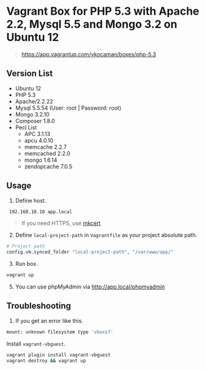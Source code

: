 # Vagrant Box for PHP 5.3 with Apache 2.2, Mysql 5.5 and Mongo 3.2 on Ubuntu 12

> https://app.vagrantup.com/ykocaman/boxes/php-5.3 

## Version List

- Ubuntu 12
- PHP 5.3
- Apache/2.2.22
- Mysql 5.5.54 (User: root | Password: root)
- Mongo 3.2.10
- Composer 1.8.0 
- Pecl List
  + APC         3.1.13 
  + apcu        4.0.10 
  + memcache    2.2.7  
  + memcached   2.2.0  
  + mongo       1.6.14 
  + zendopcache 7.0.5  

## Usage

1) Define host.

```sh
 192.168.10.10 app.local
```

> If you need HTTPS, use [mkcert](https://github.com/FiloSottile/mkcert)

2) Define `local-project-path` in `Vagrantfile` as your project absolute path.

```sh
# Project path
config.vm.synced_folder "local-project-path", "/var/www/app/"
```

3) Run box.
```sh
vagrant up
```

5) You can use phpMyAdmin via http://app.local/phpmyadmin

## Troubleshooting

1) If you get an error like this. 

```sh
mount: unknown filesystem type 'vboxsf'
```

Install `vagrant-vbguest`.

```sh
vagrant plugin install vagrant-vbguest
vagrant destroy && vagrant up
```
